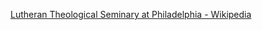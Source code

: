 ﻿[Lutheran Theological Seminary at Philadelphia - Wikipedia](https://en.wikipedia.org/wiki/Lutheran_Theological_Seminary_at_Philadelphia)